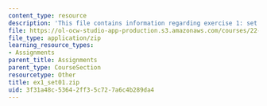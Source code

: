 ```yaml
---
content_type: resource
description: 'This file contains information regarding exercise 1: set 1 numbers (ZIP).'
file: https://ol-ocw-studio-app-production.s3.amazonaws.com/courses/22-15-essential-numerical-methods-fall-2014/3f31a48c53642ff35c727a6c4b289da4_ex1_set01.zip
file_type: application/zip
learning_resource_types:
- Assignments
parent_title: Assignments
parent_type: CourseSection
resourcetype: Other
title: ex1_set01.zip
uid: 3f31a48c-5364-2ff3-5c72-7a6c4b289da4
---
```

